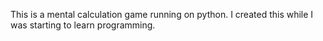 This is a mental calculation game running on python.
I created this while I was starting to learn programming.

